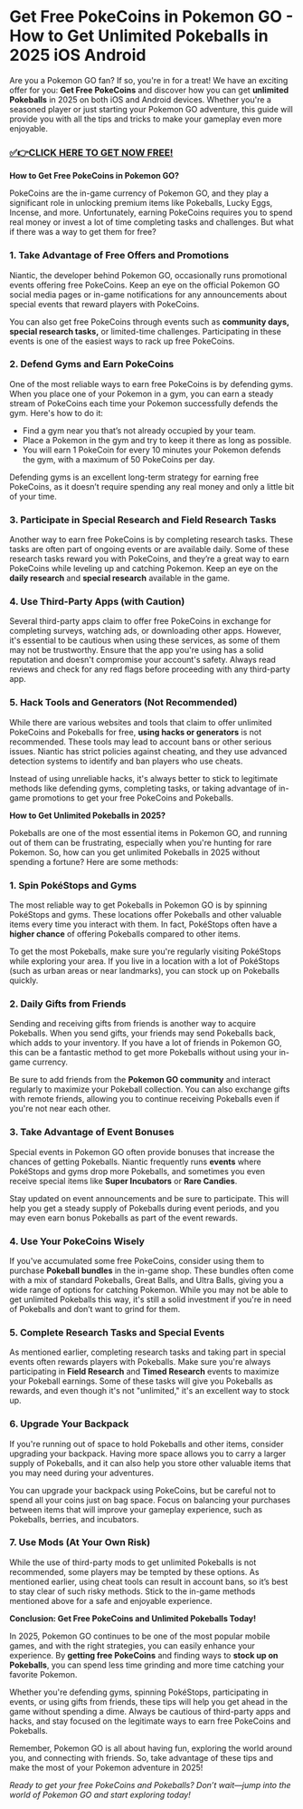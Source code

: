 # Get Free PokeCoins in Pokemon GO - How to Get Unlimited Pokeballs in 2025 iOS Android

Are you a Pokemon GO fan? If so, you're in for a treat! We have an exciting offer for you: **Get Free PokeCoins** and discover how you can get **unlimited Pokeballs** in 2025 on both iOS and Android devices. Whether you're a seasoned player or just starting your Pokemon GO adventure, this guide will provide you with all the tips and tricks to make your gameplay even more enjoyable.

### [✅👉CLICK HERE TO GET NOW FREE!](https://freeforyou.xyz/pokemon/go/free/)

**How to Get Free PokeCoins in Pokemon GO?**

PokeCoins are the in-game currency of Pokemon GO, and they play a significant role in unlocking premium items like Pokeballs, Lucky Eggs, Incense, and more. Unfortunately, earning PokeCoins requires you to spend real money or invest a lot of time completing tasks and challenges. But what if there was a way to get them for free?

### 1. **Take Advantage of Free Offers and Promotions**

Niantic, the developer behind Pokemon GO, occasionally runs promotional events offering free PokeCoins. Keep an eye on the official Pokemon GO social media pages or in-game notifications for any announcements about special events that reward players with PokeCoins.

You can also get free PokeCoins through events such as **community days, special research tasks,** or limited-time challenges. Participating in these events is one of the easiest ways to rack up free PokeCoins. 

### 2. **Defend Gyms and Earn PokeCoins**

One of the most reliable ways to earn free PokeCoins is by defending gyms. When you place one of your Pokemon in a gym, you can earn a steady stream of PokeCoins each time your Pokemon successfully defends the gym. Here's how to do it:

- Find a gym near you that’s not already occupied by your team.
- Place a Pokemon in the gym and try to keep it there as long as possible.
- You will earn 1 PokeCoin for every 10 minutes your Pokemon defends the gym, with a maximum of 50 PokeCoins per day.

Defending gyms is an excellent long-term strategy for earning free PokeCoins, as it doesn’t require spending any real money and only a little bit of your time. 

### 3. **Participate in Special Research and Field Research Tasks**

Another way to earn free PokeCoins is by completing research tasks. These tasks are often part of ongoing events or are available daily. Some of these research tasks reward you with PokeCoins, and they’re a great way to earn PokeCoins while leveling up and catching Pokemon. Keep an eye on the **daily research** and **special research** available in the game.

### 4. **Use Third-Party Apps (with Caution)**

Several third-party apps claim to offer free PokeCoins in exchange for completing surveys, watching ads, or downloading other apps. However, it's essential to be cautious when using these services, as some of them may not be trustworthy. Ensure that the app you're using has a solid reputation and doesn't compromise your account's safety. Always read reviews and check for any red flags before proceeding with any third-party app.

### 5. **Hack Tools and Generators (Not Recommended)**

While there are various websites and tools that claim to offer unlimited PokeCoins and Pokeballs for free, **using hacks or generators** is not recommended. These tools may lead to account bans or other serious issues. Niantic has strict policies against cheating, and they use advanced detection systems to identify and ban players who use cheats.

Instead of using unreliable hacks, it's always better to stick to legitimate methods like defending gyms, completing tasks, or taking advantage of in-game promotions to get your free PokeCoins and Pokeballs.

**How to Get Unlimited Pokeballs in 2025?**

Pokeballs are one of the most essential items in Pokemon GO, and running out of them can be frustrating, especially when you're hunting for rare Pokemon. So, how can you get unlimited Pokeballs in 2025 without spending a fortune? Here are some methods:

### 1. **Spin PokéStops and Gyms**

The most reliable way to get Pokeballs in Pokemon GO is by spinning PokéStops and gyms. These locations offer Pokeballs and other valuable items every time you interact with them. In fact, PokéStops often have a **higher chance** of offering Pokeballs compared to other items.

To get the most Pokeballs, make sure you're regularly visiting PokéStops while exploring your area. If you live in a location with a lot of PokéStops (such as urban areas or near landmarks), you can stock up on Pokeballs quickly.

### 2. **Daily Gifts from Friends**

Sending and receiving gifts from friends is another way to acquire Pokeballs. When you send gifts, your friends may send Pokeballs back, which adds to your inventory. If you have a lot of friends in Pokemon GO, this can be a fantastic method to get more Pokeballs without using your in-game currency.

Be sure to add friends from the **Pokemon GO community** and interact regularly to maximize your Pokeball collection. You can also exchange gifts with remote friends, allowing you to continue receiving Pokeballs even if you're not near each other.

### 3. **Take Advantage of Event Bonuses**

Special events in Pokemon GO often provide bonuses that increase the chances of getting Pokeballs. Niantic frequently runs **events** where PokéStops and gyms drop more Pokeballs, and sometimes you even receive special items like **Super Incubators** or **Rare Candies**.

Stay updated on event announcements and be sure to participate. This will help you get a steady supply of Pokeballs during event periods, and you may even earn bonus Pokeballs as part of the event rewards.

### 4. **Use Your PokeCoins Wisely**

If you've accumulated some free PokeCoins, consider using them to purchase **Pokeball bundles** in the in-game shop. These bundles often come with a mix of standard Pokeballs, Great Balls, and Ultra Balls, giving you a wide range of options for catching Pokemon. While you may not be able to get unlimited Pokeballs this way, it's still a solid investment if you're in need of Pokeballs and don’t want to grind for them.

### 5. **Complete Research Tasks and Special Events**

As mentioned earlier, completing research tasks and taking part in special events often rewards players with Pokeballs. Make sure you're always participating in **Field Research** and **Timed Research** events to maximize your Pokeball earnings. Some of these tasks will give you Pokeballs as rewards, and even though it's not "unlimited," it's an excellent way to stock up.

### 6. **Upgrade Your Backpack**

If you're running out of space to hold Pokeballs and other items, consider upgrading your backpack. Having more space allows you to carry a larger supply of Pokeballs, and it can also help you store other valuable items that you may need during your adventures.

You can upgrade your backpack using PokeCoins, but be careful not to spend all your coins just on bag space. Focus on balancing your purchases between items that will improve your gameplay experience, such as Pokeballs, berries, and incubators.

### 7. **Use Mods (At Your Own Risk)**

While the use of third-party mods to get unlimited Pokeballs is not recommended, some players may be tempted by these options. As mentioned earlier, using cheat tools can result in account bans, so it’s best to stay clear of such risky methods. Stick to the in-game methods mentioned above for a safe and enjoyable experience.

**Conclusion: Get Free PokeCoins and Unlimited Pokeballs Today!**

In 2025, Pokemon GO continues to be one of the most popular mobile games, and with the right strategies, you can easily enhance your experience. By **getting free PokeCoins** and finding ways to **stock up on Pokeballs**, you can spend less time grinding and more time catching your favorite Pokemon. 

Whether you're defending gyms, spinning PokéStops, participating in events, or using gifts from friends, these tips will help you get ahead in the game without spending a dime. Always be cautious of third-party apps and hacks, and stay focused on the legitimate ways to earn free PokeCoins and Pokeballs.

Remember, Pokemon GO is all about having fun, exploring the world around you, and connecting with friends. So, take advantage of these tips and make the most of your Pokemon adventure in 2025!

*Ready to get your free PokeCoins and Pokeballs? Don’t wait—jump into the world of Pokemon GO and start exploring today!*
